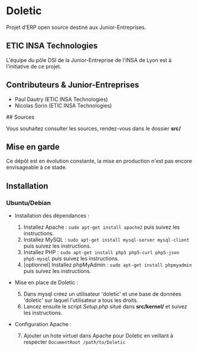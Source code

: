 # Doletic

Projet d'ERP open source destiné aux Junior-Entreprises.

## ETIC INSA Technologies

L'équipe du pôle DSI de la Junior-Entreprise de l'INSA de Lyon est à l'initiative de ce projet.

## Contributeurs & Junior-Entreprises

 - Paul Dautry (ETIC INSA Technologies)
 - Nicolas Sorin (ETIC INSA Technologies)

## Sources

Vous souhaitez consulter les sources, rendez-vous dans le dossier **src/**

## Mise en garde

Ce dépôt est en évolution constante, la mise en production n'est pas encore envisageable à ce stade.

## Installation 

### Ubuntu/Debian
 
 - Installation des dépendances :

   1. Installez Apache : `sudo apt-get install apache2` puis suivez les instructions.
   2. Installez MySQL : `sudo apt-get install mysql-server mysql-client` puis suivez les instructions.
   3. Installez PHP : `sudo apt-get install php5 php5-curl php5-json php5-mysql` puis suivez les instructions.
   4. [optionnel] Installez phpMyAdmin : `sudo apt-get install phpmyadmin` puis suivez les instructions.

 - Mise en place de Doletic :

   5. Dans mysql créez un utilisateur 'doletic' et une base de données 'doletic' sur laquel l'utilisateur a tous les droits.
   6. Lancez ensuite le script *Setup.php* situé dans **src/kernel/** et suivez les instructions.

 - Configuration Apache :

   7. Ajouter un hote virtuel dans Apache pour Doletic en veillant à respecter `DocumentRoot /path/to/Doletic`

